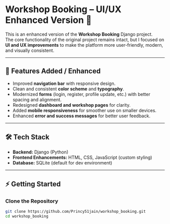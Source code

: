 # Workshop Booking – UI/UX Enhanced Version 🎨

This is an enhanced version of the **Workshop Booking** Django project.  
The core functionality of the original project remains intact, but I focused on **UI and UX improvements** to make the platform more user-friendly, modern, and visually consistent.

---

## 🚀 Features Added / Enhanced
- Improved **navigation bar** with responsive design.
- Clean and consistent **color scheme** and **typography**.
- Modernized **forms** (login, register, profile update, etc.) with better spacing and alignment.
- Redesigned **dashboard and workshop pages** for clarity.
- Added **mobile responsiveness** for smoother use on smaller devices.
- Enhanced **error and success messages** for better user feedback.

---

## 🛠️ Tech Stack
- **Backend:** Django (Python)
- **Frontend Enhancements:** HTML, CSS, JavaScript (custom styling)
- **Database:** SQLite (default for dev environment)

---

## ⚡ Getting Started

### Clone the Repository
```bash
git clone https://github.com/Princy51jain/workshop_booking.git
cd workshop_booking
```
